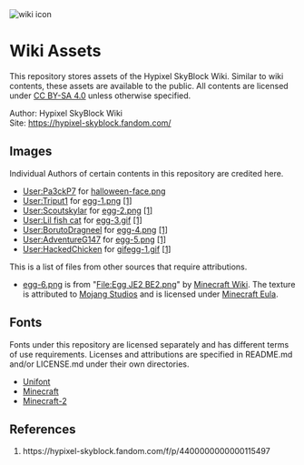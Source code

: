 <img src="https://raw.githubusercontent.com/skyblock-wiki/skyblock-wiki.github.io/main/files/images/wiki-icon.png" alt="wiki icon" />

# Wiki Assets
This repository stores assets of the Hypixel SkyBlock Wiki. Similar to wiki contents, these assets are available to the public. All contents are licensed under [CC BY-SA 4.0](https://creativecommons.org/licenses/by-sa/4.0/) unless otherwise specified.

Author: Hypixel SkyBlock Wiki  
Site: https://hypixel-skyblock.fandom.com/

## Images
Individual Authors of certain contents in this repository are credited here.
* [User:Pa3ckP7](https://hypixel-skyblock.fandom.com/wiki/User:Pa3ckP7) for [halloween-face.png](/images/halloween-face.png)
* [User:Triput1](https://hypixel-skyblock.fandom.com/wiki/User:Triput1) for [egg-1.png](/images/egg-1.png) [[1]](#ref-1)
* [User:Scoutskylar](https://hypixel-skyblock.fandom.com/wiki/User:Scoutskylar) for [egg-2.png](/images/egg-2.png) [[1]](#ref-1)
* [User:Lil fish cat](https://hypixel-skyblock.fandom.com/wiki/User:Lil_fish_cat) for [egg-3.gif](/images/egg-3.gif) [[1]](#ref-1)
* [User:BorutoDragneel](https://hypixel-skyblock.fandom.com/wiki/User:BorutoDragneel) for [egg-4.png](/images/egg-4.png) [[1]](#ref-1)
* [User:AdventureG147](https://hypixel-skyblock.fandom.com/wiki/User:AdventureG147) for [egg-5.png](/images/egg-5.png) [[1]](#ref-1)
* [User:HackedChicken](https://hypixel-skyblock.fandom.com/wiki/User:HackedChicken) for [gifegg-1.gif](/images/gifegg-1.gif) [[1]](#ref-1)

This is a list of files from other sources that require attributions.
* [egg-6.png](/images/egg-6.png) is from "[File:Egg JE2 BE2.png](https://minecraft.fandom.com/wiki/File:Egg_JE2_BE2.png)" by [Minecraft Wiki](https://minecraft.fandom.com/). The texture is attributed to [Mojang Studios](https://account.mojang.com/) and is licensed under [Minecraft Eula](https://account.mojang.com/documents/minecraft_eula).

## Fonts
Fonts under this repository are licensed separately and has different terms of use requirements. Licenses and attributions are specified in README.md and/or LICENSE.md under their own directories.
* [Unifont](/fonts/unifont)
* [Minecraft](/fonts/minecraft)
* [Minecraft-2](/fonts/minecraft-2)

## References
<ol>
  <li id="ref-1">https://hypixel-skyblock.fandom.com/f/p/4400000000000115497</li>
</ol>
